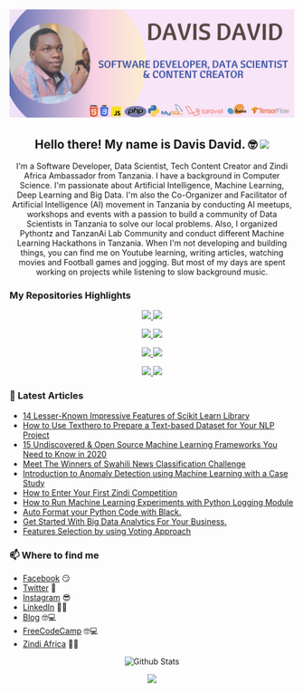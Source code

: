 

## [![Davis David's header](https://github.com/Davisy/Davisy/blob/master/Davis_David.png)](https://twitter.com/Davis_McDavid)


<h2 align="center">Hello there! My name is Davis David. 🤓 <img src="https://raw.githubusercontent.com/MartinHeinz/MartinHeinz/master/wave.gif" width="30px"></h2>
<p align="center">I'm a Software Developer, Data Scientist, Tech Content Creator and Zindi Africa Ambassador from Tanzania.
I have a background in Computer Science. I'm passionate about Artificial Intelligence, Machine Learning, Deep Learning and Big Data. I'm also the Co-Organizer and Facilitator of Artificial Intelligence (AI) movement in Tanzania by conducting AI meetups, workshops and events with a passion to build a community of Data Scientists in Tanzania to solve our local problems. Also, I organized Pythontz and TanzanAi Lab Community and conduct different Machine Learning Hackathons in Tanzania. 
When I'm not developing and building things, you can find me on Youtube learning, writing  articles, watching movies and Football games and jogging. But most of my days are spent working on projects while listening to slow background music.</p>

### My Repositories Highlights 


<p align="center">
<!-- example how to align center -->
<a href="https://github.com/anuraghazra/github-readme-stats">
  <img width="48%" src="https://github-readme-stats.vercel.app/api/pin/?username=Davisy&theme=tokyonight&repo=Run-Machine-Learning-Experiment" />
</a>

<a href="https://github.com/anuraghazra/convoychat">
  <img width="48%" src="https://github-readme-stats.vercel.app/api/pin/?username=Davisy&theme=tokyonight&repo=Model-Deployment-by-using-Flask" />
</a>
</p>


<p align="center">
<!-- example how to align center -->
<a href="https://github.com/anuraghazra/github-readme-stats">
  <img width="48%" src="https://github-readme-stats.vercel.app/api/pin/?username=Davisy&theme=tokyonight&repo=Standard-Bank-Tech-Impact-Xente-credit-scoring-challenge" />
</a>

<a href="https://github.com/anuraghazra/convoychat">
  <img width="48%" src="https://github-readme-stats.vercel.app/api/pin/?username=Davisy&theme=tokyonight&repo=BBC-News-Classifier-with-LSTM-" />
</a>
</p>

<p align="center">
<!-- example how to align center -->
<a href="https://github.com/anuraghazra/github-readme-stats">
  <img width="48%" src="https://github-readme-stats.vercel.app/api/pin/?username=Davisy&theme=tokyonight&repo=TANZANIA-CORONA-VIRUS-TWEETS-DATA-EXPLORATORY-ANALYSIS" />
</a>


<a href="https://github.com/anuraghazra/convoychat">
  <img width="48%" src="https://github-readme-stats.vercel.app/api/pin/?username=Davisy&theme=tokyonight&repo=Credit-Card-Fraud-Detection-using-PYOD-Library" />
</a>
</p>

<p align="center">
<!-- example how to align center -->
<a href="https://github.com/anuraghazra/github-readme-stats">
  <img width="48%" src="https://github-readme-stats.vercel.app/api/pin/?username=Davisy&theme=tokyonight&repo=How-to-Enter-Your-First-Zindi-Competition" />
</a>


<a href="https://github.com/anuraghazra/convoychat">
  <img width="48%" src="https://github-readme-stats.vercel.app/api/pin/?username=Davisy&theme=tokyonight&repo=Texthero-Python-Toolkit" />
</a>
</p>


### 📰 Latest Articles
<!-- BLOG-POST-LIST:START -->
- [14 Lesser-Known Impressive Features of Scikit Learn Library](https://towardsdatascience.com/14-lesser-known-impressive-features-of-scikit-learn-library-e7ea36f1149a?source=friends_link&sk=635389b9693d6a6d0454438e1a7d425d)
- [How to Use Texthero to Prepare a Text-based Dataset for Your NLP Project](https://chatbotslife.com/how-to-use-texthero-to-prepare-a-text-based-dataset-for-your-nlp-project-734feea75a5a?source=friends_link&sk=c07790ae1b1d7c21e22428d94af9a5d0)
- [15 Undiscovered & Open Source Machine Learning Frameworks You Need to Know in 2020](https://medium.com/analytics-vidhya/15-undiscovered-open-source-machine-learning-frameworks-you-need-to-know-in-2020-77ad6e6f109d?source=friends_link&sk=66896c27c972a1b9844bbbf48923671c)
- [Meet The Winners of Swahili News Classification Challenge](https://medium.com/@Davis_David/meet-the-winners-of-swahili-news-classification-challenge-60f5edd7aa9?source=friends_link&sk=e68778c0f3f809cf4c3a917ca9b4ac39)
- [Introduction to Anomaly Detection using Machine Learning with a Case Study](https://medium.com/analytics-vidhya/introduction-to-anomaly-detection-using-machine-learning-with-a-case-study-part-two-f78243f74d2f?source=friends_link&sk=6b7294b5f8a376bf16a1252a37e5c3d8)
- [How to Enter Your First Zindi Competition](https://medium.com/@Davis_David/how-to-enter-your-first-zindi-competition-3e9ce335d34b?source=friends_link&sk=31c41757764307c4db285eb5d623f27d)
- [How to Run Machine Learning Experiments with Python Logging Module](https://medium.com/analytics-vidhya/how-to-run-machine-learning-experiments-with-python-logging-module-9030fbee120e?source=friends_link&sk=3800817b2ff4a1982d197aba56a25bb3)
- [Auto Format your Python Code with Black.](https://medium.com/analytics-vidhya/auto-format-your-python-code-with-black-f74d5f13bd7c?source=friends_link&sk=990e16094f2e580c34aecdb3730fb147)
- [Get Started With Big Data Analytics For Your Business.](https://medium.com/parrotai/get-started-with-big-data-analytics-for-your-business-5702e1f4de6e?source=friends_link&sk=84c3a7c014db0801335e0469ee96834d)
- [Features Selection by using Voting Approach](https://medium.com/analytics-vidhya/feature-selection-by-using-voting-approach-e0d1c7182a21)
<!-- BLOG-POST-LIST:END -->

### 📫 Where to find me
- [Facebook](https://web.facebook.com/davis.genius) 😏
- [Twitter](https://twitter.com/Davis_McDavid) 🐤
- [Instagram](https://www.instagram.com/davis.genius) 😎
- [LinkedIn](https://www.linkedin.com/in/davis-david-783461124) 👨💼
- [Blog](https://medium.com/@Davis_David) 🤓💻
- [FreeCodeCamp](https://www.freecodecamp.org/news/author/davis/) 🤓💻
- [Zindi Africa](https://zindi.africa/users/Davisy) 🔗🔗

 


<p align="center">
  <img width="48%" src="https://github-readme-stats.vercel.app/api/top-langs/?username=Davisy&hide=html" alt="Github Stats" />
</p>

<p align="center"><img width="100%" src="https://github-readme-stats.vercel.app/api?username=Davisy&count_private=true&show_icons=true&theme=tokyonight" /></p>
<!--
**Davisy/Davisy** is a ✨ _special_ ✨ repository because its `README.md` (this file) appears on your GitHub profile.

Here are some ideas to get you started:

- 🔭 I’m currently working on ...
- 🌱 I’m currently learning ...
- 👯 I’m looking to collaborate on ...
- 🤔 I’m looking for help with ...
- 💬 Ask me about ...
- 📫 How to reach me: ...
- 😄 Pronouns: ...
- ⚡ Fun fact: ...
-->
